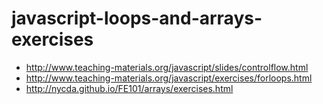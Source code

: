 # javascript-loops-and-arrays-exercises

- http://www.teaching-materials.org/javascript/slides/controlflow.html
- http://www.teaching-materials.org/javascript/exercises/forloops.html
- http://nycda.github.io/FE101/arrays/exercises.html
